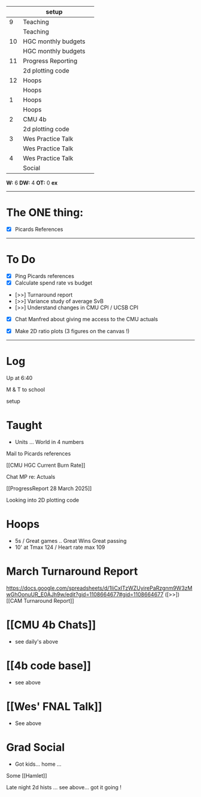 
|     | setup               |     |
| --- | ------------------- | --- |
| 9   | Teaching            |     |
|     | Teaching            |     |
| 10  | HGC monthly budgets |     |
|     | HGC monthly budgets |     |
| 11  | Progress Reporting  |     |
|     | 2d plotting code    |     |
| 12  | Hoops               |     |
|     | Hoops               |     |
| 1   | Hoops               |     |
|     | Hoops               |     |
| 2   | CMU 4b              |     |
|     | 2d plotting code    |     |
| 3   | Wes Practice Talk   |     |
|     | Wes Practice Talk   |     |
| 4   | Wes Practice Talk   |     |
|     | Social              |     |

**W:** 6
**DW:** 4
**OT:**  0
**ex** 

---
# The ONE thing: 
- [x] Picards References

---
# To Do

- [x] Ping Picards references
- [x] Calculate spend rate vs budget
- [>>] Turnaround report
- [>>] Variance study of average SvB
- [>>] Understand changes in CMU CPI / UCSB CPI
- [x] Chat Manfred about giving me access to the CMU actuals 
- [x] Make 2D ratio plots (3 figures on the canvas !)


---

# Log

Up at 6:40

M & T to school 

setup

# Taught
- Units ... World in 4 numbers

Mail to Picards references

[[CMU HGC Current Burn Rate]]

Chat MP re: Actuals 

[[ProgressReport 28 March 2025]]

Looking into 2D plotting code

# Hoops 
- 5s / Great games .. Great Wins Great passing
- 10' at Tmax 124 / Heart rate max 109

# March Turnaround Report 
https://docs.google.com/spreadsheets/d/1IiCxITzWZUyirePaRzgnm9W3zMwGhOonuUR_E0AJh9w/edit?gid=1108664677#gid=1108664677
([>>]) [[CAM Turnaround Report]]

# [[CMU 4b Chats]]
- see daily's above


# [[4b code base]]
- see above

# [[Wes' FNAL Talk]]
- See above

# Grad Social
- Got kids... home ... 

Some [[Hamlet]]

Late night 2d hists ... see above... got it going !

